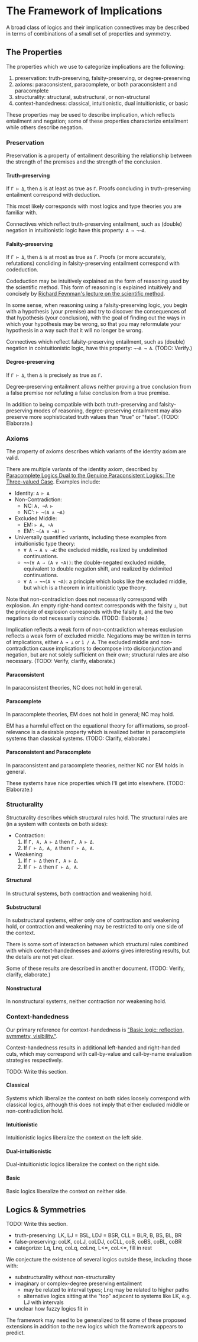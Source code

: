 # The Framework of Implications
A broad class of logics and their implication connectives may be described in terms of combinations of a small set of properties and symmetry.

## The Properties
The properties which we use to categorize implications are the following:
1. preservation: truth-preserving, falsity-preserving, or degree-preserving
2. axioms: paraconsistent, paracomplete, or both paraconsistent and paracomplete
3. structurality: structural, substructural, or non-structural
4. context-handedness: classical, intuitionistic, dual intuitionistic, or basic

These properties may be used to describe implication, which reflects entailment and negation;
some of these properties characterize entailment while others describe negation.

### Preservation
Preservation is a property of entailment describing the relationship
between the strength of the premises and the strength of the conclusion.

#### Truth-preserving
If `Γ ⊢ Δ`, then `Δ` is at least as true as `Γ`.
Proofs concluding in truth-preserving entailment correspond with deduction.

This most likely corresponds with most logics and type theories you are familiar with.

Connectives which reflect truth-preserving entailment, such as (double) negation in intuitionistic logic
have this property: `A → ¬¬A`.

#### Falsity-preserving
If `Γ ⊢ Δ`, then `Δ` is at most as true as `Γ`.
Proofs (or more accurately, refutations) concliding in falsity-preserving entailment correspond with codeduction.

Codeduction may be intuitively explained as the form of reasoning used by the scientific method.
This form of reasoning is explained intuitively and concisely by [Richard Feynman's lecture on the scientific method](https://www.youtube.com/watch?v=EYPapE-3FRw).

In some sense, when reasoning using a falsity-preserving logic, you begin with a hypothesis (your premise)
and try to discover the consequences of that hypothesis (your conclusion),
with the goal of finding out the ways in which your hypothesis may be wrong,
so that you may reformulate your hypothesis in a way such that it will no longer be wrong.

Connectives which reflect falsity-preserving entailment, such as (double) negation in cointuitionistic logic,
have this property: `¬¬A → A`.
(TODO: Verify.)

#### Degree-preserving
If `Γ ⊢ Δ`, then `Δ` is precisely as true as `Γ`.

Degree-preserving entailment allows neither proving a true conclusion from a false premise
nor refuting a false conclusion from a true premise.

In addition to being compatible with both truth-preserving and falsity-preserving modes of reasoning,
degree-preserving entailment may also preserve more sophisticated truth values than "true" or "false".
(TODO: Elaborate.)

### Axioms
The property of axioms describes which variants of the identity axiom are valid.

There are multiple variants of the identity axiom, described by [Paracomplete Logics Dual to the Genuine Paraconsistent Logics: The Three-valued Case](https://www.sciencedirect.com/science/article/pii/S1571066120300827). Examples include:
* Identity: `A ⊢ A`
* Non-Contradiction:
  * NC: `A, ¬A ⊢`
  * NC': `⊢ ¬(A ∧ ¬A)`
* Excluded Middle:
  * EM: `⊢ A, ¬A`
  * EM': `¬(A ∨ ¬A) ⊢`
* Universally quantified variants, including these examples from intuitionistic type theory:
  * `∀ A → A ∨ ¬A`: the excluded middle, realized by undelimited continuations.
  * `¬¬(∀ A → (A ∨ ¬A))`: the double-negated excluded middle, equivalent to double negation shift, and realized by delimited continuations.
  * `∀ A → ¬¬(A ∨ ¬A)`: a principle which looks like the excluded middle, but which is a theorem in intuitionistic type theory.

Note that non-contradiction does not necessarily correspond with explosion.
An empty right-hand context corresponds with the falsity `⊥`,
but the principle of explosion corresponds with the falsity `0`,
and the two negations do not necessarily coincide.
(TODO: Elaborate.)

Implication reflects a weak form of non-contradiction whereas exclusion reflects a weak form of excluded middle.
Negations may be written in terms of implications, either `A → ⊥` or `1 / A`.
The excluded middle and non-contradiction cause implications to decompose into dis/conjunction and negation,
but are not solely sufficient on their own; structural rules are also necessary.
(TODO: Verify, clarify, elaborate.)

#### Paraconsistent
In paraconsistent theories, NC does not hold in general.

#### Paracomplete
In paracomplete theories, EM does not hold in general; NC may hold.

EM has a harmful effect on the equational theory for affirmations,
so proof-relevance is a desirable property which is realized better in paracomplete systems than classical systems.
(TODO: Clarify, elaborate.)

#### Paraconsistent and Paracomplete
In paraconsistent and paracomplete theories, neither NC nor EM holds in general.

These systems have nice properties which I'll get into elsewhere.
(TODO: Elaborate.)

### Structurality
Structurality describes which structural rules hold. The structural rules are (in a system with contexts on both sides):
* Contraction:
  1. If `Γ, A, A ⊢ Δ` then `Γ, A ⊢ Δ`.
  2. If `Γ ⊢ Δ, A, A` then `Γ ⊢ Δ, A`.
* Weakening:
  1. If `Γ ⊢ Δ` then `Γ, A ⊢ Δ`.
  2. If `Γ ⊢ Δ` then `Γ ⊢ Δ, A`.
  
#### Structural
In structural systems, both contraction and weakening hold.

#### Substructural
In substructural systems, either only one of contraction and weakening hold,
or contraction and weakening may be restricted to only one side of the context.

There is some sort of interaction between which structural rules
combined with which context-handednesses and axioms gives interesting results,
but the details are not yet clear.

Some of these results are described in another document.
(TODO: Verify, clarify, elaborate.)

#### Nonstructural
In nonstructural systems, neither contraction nor weakening hold.

### Context-handedness
Our primary reference for context-handedness is ["Basic logic: reflection, symmetry, visibility."](https://www.math.unipd.it/~sambin/txt/SBF.pdf).

Context-handedness results in additional left-handed and right-handed cuts,
which may correspond with call-by-value and call-by-name evaluation strategies respectively.

TODO: Write this section.

#### Classical
Systems which liberalize the context on both sides loosely correspond with classical logics,
although this does not imply that either excluded middle or non-contradiction hold.

#### Intuitionistic
Intuitionistic logics liberalize the context on the left side.

#### Dual-intuitionistic
Dual-intuitionistic logics liberalize the context on the right side.

#### Basic
Basic logics liberalize the context on neither side.

## Logics & Symmetries
TODO: Write this section.

* truth-preserving: LK, LJ = BSL, LDJ = BSR, CLL = BLR, B, BS, BL, BR
* false-preserving: coLK, coLJ, coLDJ, coCLL, coB, coBS, coBL, coBR
* categorize: Lq, Lnq, coLq, coLnq, L<=, coL<=, fill in rest

We conjecture the existence of several logics outside these, including those with:
* substructurality without non-structurality
* imaginary or complex-degree preserving entailment
  * may be related to interval types; Lnq may be related to higher paths
  * alternative logics sitting at the "top" adjacent to systems like LK, e.g. LJ with intervals
* unclear how fuzzy logics fit in

The framework may need to be generalized to fit some of these proposed extensions
in addition to the new logics which the framework appears to predict.
